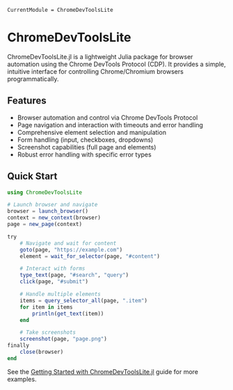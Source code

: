 ```@meta
CurrentModule = ChromeDevToolsLite
```

# ChromeDevToolsLite

ChromeDevToolsLite.jl is a lightweight Julia package for browser automation using the Chrome DevTools Protocol (CDP). It provides a simple, intuitive interface for controlling Chrome/Chromium browsers programmatically.

## Features

- Browser automation and control via Chrome DevTools Protocol
- Page navigation and interaction with timeouts and error handling
- Comprehensive element selection and manipulation
- Form handling (input, checkboxes, dropdowns)
- Screenshot capabilities (full page and elements)
- Robust error handling with specific error types

## Quick Start

```julia
using ChromeDevToolsLite

# Launch browser and navigate
browser = launch_browser()
context = new_context(browser)
page = new_page(context)

try
    # Navigate and wait for content
    goto(page, "https://example.com")
    element = wait_for_selector(page, "#content")

    # Interact with forms
    type_text(page, "#search", "query")
    click(page, "#submit")

    # Handle multiple elements
    items = query_selector_all(page, ".item")
    for item in items
        println(get_text(item))
    end

    # Take screenshots
    screenshot(page, "page.png")
finally
    close(browser)
end
```

See the [Getting Started with ChromeDevToolsLite.jl](@ref) guide for more examples.

```@index
```

